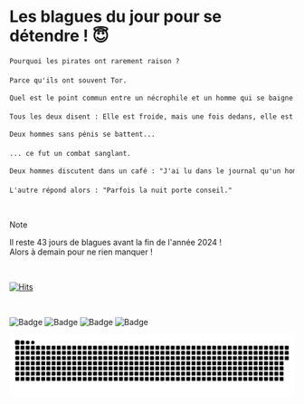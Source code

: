 
<h1>Les blagues du jour pour se détendre ! 😇</h1>

```diff
Pourquoi les pirates ont rarement raison ?

Parce qu'ils ont souvent Tor.
```

```diff
Quel est le point commun entre un nécrophile et un homme qui se baigne en Bretagne ?

Tous les deux disent : Elle est froide, mais une fois dedans, elle est bonne.
```

```diff
Deux hommes sans pénis se battent...

... ce fut un combat sanglant.
```

```diff
Deux hommes discutent dans un café : "J'ai lu dans le journal qu'un homme a tué sa femme le lendemain de sa nuit de noces."

L'autre répond alors : "Parfois la nuit porte conseil."
```

<br/>

> [!NOTE]
> Il reste 43 jours de blagues avant la fin de l'année 2024 ! <br/>
> Alors à demain pour ne rien manquer !

<br/>


[![Hits](https://hits.seeyoufarm.com/api/count/incr/badge.svg?url=https%3A%2F%2Fgithub.com%2FClems02%2Fhit-counter&count_bg=%23003E80&title_bg=%235C9FE1&icon=powershell.svg&icon_color=%23FFFFFF&title=Visite&edge_flat=false)](https://hits.seeyoufarm.com)


<br/>


![Badge](https://img.shields.io/badge/Last%20updated%20on-white?style=for-the-badge&logo=clockify)   ![Badge](https://img.shields.io/badge/19/11-white?style=for-the-badge) ![Badge](https://img.shields.io/badge/at-white?style=for-the-badge) ![Badge](https://img.shields.io/badge/03:07-white?style=for-the-badge)


<p align="center">
 <img width="1000" src="assets/github-snake.svg" alt="snake"/>
</p>
